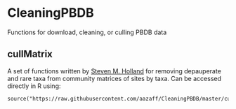 # CleaningPBDB
Functions for download, cleaning, or culling PBDB data

## cullMatrix
A set of functions written by [Steven M. Holland](http://strata.uga.edu/) for removing depauperate and rare taxa from community matrices of sites by taxa.
Can be accessed directly in R using:

````
source("https://raw.githubusercontent.com/aazaff/CleaningPBDB/master/cullMatrix.R")
````
